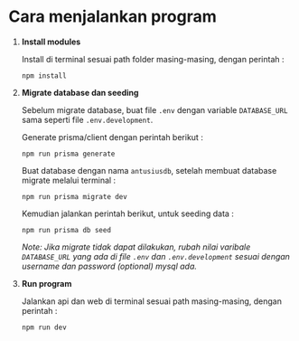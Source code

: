 # Cara menjalankan program

1. **Install modules**

   Install di terminal sesuai path folder masing-masing, dengan perintah :

   `npm install`

2. **Migrate database dan seeding**

   Sebelum migrate database, buat file `.env` dengan variable `DATABASE_URL` sama seperti file `.env.development`.

   Generate prisma/client dengan perintah berikut :

   `npm run prisma generate`

   Buat database dengan nama `antusiusdb`, setelah membuat database migrate melalui terminal :

   `npm run prisma migrate dev`

   Kemudian jalankan perintah berikut, untuk seeding data :

   `npm run prisma db seed`

   _Note: Jika migrate tidak dapat dilakukan, rubah nilai varibale `DATABASE_URL` yang ada di file `.env` dan `.env.development` sesuai dengan username dan password (optional) mysql ada._

3. **Run program**

   Jalankan api dan web di terminal sesuai path masing-masing, dengan perintah :

   `npm run dev`
